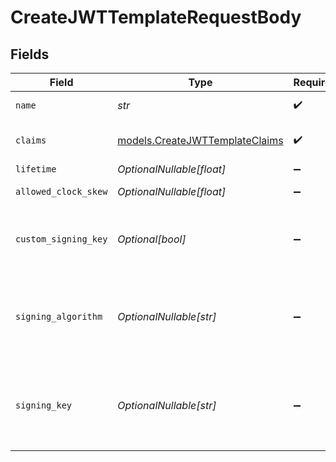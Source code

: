 # CreateJWTTemplateRequestBody


## Fields

| Field                                                                                                | Type                                                                                                 | Required                                                                                             | Description                                                                                          | Example                                                                                              |
| ---------------------------------------------------------------------------------------------------- | ---------------------------------------------------------------------------------------------------- | ---------------------------------------------------------------------------------------------------- | ---------------------------------------------------------------------------------------------------- | ---------------------------------------------------------------------------------------------------- |
| `name`                                                                                               | *str*                                                                                                | :heavy_check_mark:                                                                                   | JWT template name                                                                                    | Example Template                                                                                     |
| `claims`                                                                                             | [models.CreateJWTTemplateClaims](../models/createjwttemplateclaims.md)                               | :heavy_check_mark:                                                                                   | JWT template claims in JSON format                                                                   | {}                                                                                                   |
| `lifetime`                                                                                           | *OptionalNullable[float]*                                                                            | :heavy_minus_sign:                                                                                   | JWT token lifetime                                                                                   | 3600                                                                                                 |
| `allowed_clock_skew`                                                                                 | *OptionalNullable[float]*                                                                            | :heavy_minus_sign:                                                                                   | JWT token allowed clock skew                                                                         | 5                                                                                                    |
| `custom_signing_key`                                                                                 | *Optional[bool]*                                                                                     | :heavy_minus_sign:                                                                                   | Whether a custom signing key/algorithm is also provided for this template                            | false                                                                                                |
| `signing_algorithm`                                                                                  | *OptionalNullable[str]*                                                                              | :heavy_minus_sign:                                                                                   | The custom signing algorithm to use when minting JWTs. Required if `custom_signing_key` is `true`.   | RS256                                                                                                |
| `signing_key`                                                                                        | *OptionalNullable[str]*                                                                              | :heavy_minus_sign:                                                                                   | The custom signing private key to use when minting JWTs. Required if `custom_signing_key` is `true`. | PRIVATE_KEY_PLACEHOLDER                                                                              |